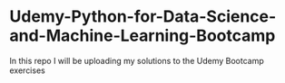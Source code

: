 # Udemy-Python-for-Data-Science-and-Machine-Learning-Bootcamp
In this repo I will be uploading my solutions to the Udemy Bootcamp exercises
